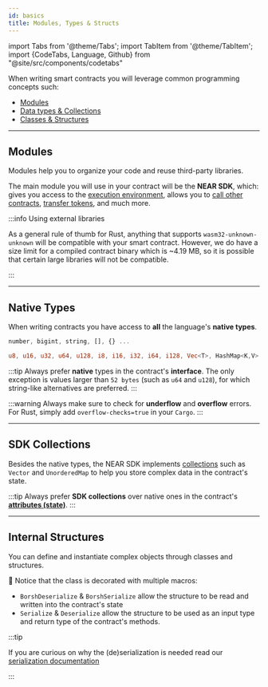 ```yaml
---
id: basics
title: Modules, Types & Structs
---
```


import Tabs from '@theme/Tabs';
import TabItem from '@theme/TabItem';
import {CodeTabs, Language, Github} from "@site/src/components/codetabs"

When writing smart contracts you will leverage common programming concepts such:

- [Modules](#modules)
- [Data types & Collections](#data-types)
- [Classes & Structures](#classes--structures)

---

## Modules

Modules help you to organize your code and reuse third-party libraries.

The main module you will use in your contract will be the **NEAR SDK**, which: gives you access to the [execution environment](./environment.md), allows you to [call other contracts](./crosscontract.md), [transfer tokens](./actions.md), and much more.

<CodeTabs>
  <Language value="🌐 JavaScript" language="ts">
    <Github fname="contract.ts"
      url="https://github.com/near-examples/donation-examples/blob/main/contract-ts/src/contract.ts"
      start="1" end="3" />

</Language>

<Language value="🦀 Rust" language="rust">
    <Github fname="lib.rs"
      url="https://github.com/near-examples/donation-examples/blob/main/contract-rs/src/lib.rs"
      start="1" end="6" />

</Language>

</CodeTabs>

:::info Using external libraries

As a general rule of thumb for Rust, anything that supports `wasm32-unknown-unknown` will be compatible with your smart contract.
However, we do have a size limit for a compiled contract binary which is ~4.19 MB, so it is possible that certain large libraries will not be compatible.

:::

---

## Native Types

When writing contracts you have access to **all** the language's **native types**.

<Tabs className="language-tabs" groupId="code-tabs">
  <TabItem value="🌐 JavaScript">

```ts
number, bigint, string, [], {} ...
```

</TabItem>

<TabItem value="🦀 Rust">

```rust
u8, u16, u32, u64, u128, i8, i16, i32, i64, i128, Vec<T>, HashMap<K,V> ...
```

</TabItem>

</Tabs>

:::tip
Always prefer **native** types in the contract's **interface**. The only exception is values larger than `52 bytes` (such as `u64` and `u128`), for which string-like alternatives are preferred.
:::

:::warning
Always make sure to check for **underflow** and **overflow** errors. For Rust, simply add `overflow-checks=true` in your `Cargo`.
:::

---

## SDK Collections

Besides the native types, the NEAR SDK implements [collections](./storage.md) such as `Vector` and `UnorderedMap`
to help you store complex data in the contract's state.

<CodeTabs>
  <Language value="🌐 JavaScript" language="js">
    <Github fname="index.js"
          url="https://github.com/near-examples/docs-examples/blob/main/storage-js/src/index.ts"
          start="8" end="11" />

</Language>

<Language value="🦀 Rust" language="rust">
    <Github fname="lib.rs"
          url="https://github.com/near-examples/docs-examples/blob/main/storage-rs/contract/src/lib.rs" start="33" end="36"/>

</Language>

</CodeTabs>

:::tip
Always prefer **SDK collections** over native ones in the contract's **[attributes (state)](anatomy.md#defining-the-state)**.
:::

---

## Internal Structures

You can define and instantiate complex objects through classes and structures.

<Tabs className="language-tabs" groupId="code-tabs">
  <TabItem value="🌐 JavaScript">
    <Github fname="model.ts" language="ts"
      url="https://github.com/near-examples/donation-examples/blob/main/contract-ts/src/model.ts"
      start="3" end="11" />

</TabItem>

<TabItem value="🦀 Rust">
    <Github fname="lib.rs" language="rust"
      url="https://github.com/near-examples/donation-examples/blob/main/contract-rs/src/donation.rs"
      start="11" end="16" />

</TabItem>

</Tabs>

🦀 Notice that the class is decorated with multiple macros:

- `BorshDeserialize` & `BorshSerialize` allow the structure to be read and
  written into the contract's state
- `Serialize` & `Deserialize` allow the structure to be used as an input type and
  return type of the contract's methods.

:::tip

If you are curious on why the (de)serialization is needed read our [serialization documentation](./serialization.md)

:::
